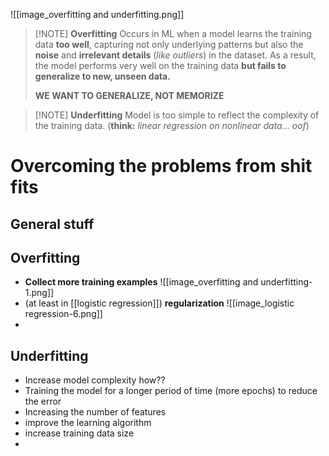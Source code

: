 ![[image_overfitting and underfitting.png]]

> [!NOTE] **Overfitting**
> Occurs in ML when a model learns the training data **too well**, capturing not only underlying patterns but also the **noise** and **irrelevant details** (*like outliers*) in the dataset. As a result, the model performs very well on the training data **but fails to generalize to new, unseen data.**
> 
> **WE WANT TO GENERALIZE, NOT MEMORIZE**


> [!NOTE] **Underfitting**
> Model is too simple to reflect the complexity of the training data. (**think:** *linear regression on nonlinear data... oof*)

# Overcoming the problems from shit fits
## General stuff

## Overfitting

- **Collect more training examples**
  ![[image_overfitting and underfitting-1.png]]
- (at least in [[logistic regression]]) **regularization**
  ![[image_logistic regression-6.png]]
- 


## Underfitting
- Increase model complexity how??
- Training the model for a longer period of time (more epochs) to reduce the error
- Increasing the number of features
- improve the learning algorithm
- increase training data size
- 
